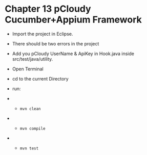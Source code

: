 # Chapter 13 pCloudy Cucumber+Appium Framework


* Import the project in Eclipse.
* There should be two errors in the project


* Add you pCloudy UserName & ApiKey in Hook.java inside src/test/java/utility. 

* Open Terminal
* cd to the current Directory
* run:
* * 	mvn clean
* * 	mvn compile
* * 	mvn test
